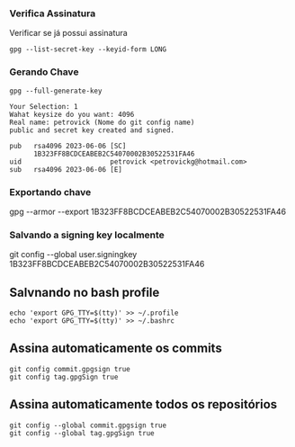 
### Verifica Assinatura

Verificar se já possui assinatura
```
gpg --list-secret-key --keyid-form LONG
```


### Gerando Chave
```
gpg --full-generate-key

Your Selection: 1
Wahat keysize do you want: 4096
Real name: petrovick (Nome do git config name)
public and secret key created and signed.

pub   rsa4096 2023-06-06 [SC]
      1B323FF8BCDCEABEB2C54070002B30522531FA46
uid                      petrovick <petrovickg@hotmail.com>
sub   rsa4096 2023-06-06 [E]
```

### Exportando chave
gpg --armor --export 1B323FF8BCDCEABEB2C54070002B30522531FA46

### Salvando a signing key localmente
git config --global user.signingkey 1B323FF8BCDCEABEB2C54070002B30522531FA46

## Salvnando no bash profile

```
echo 'export GPG_TTY=$(tty)' >> ~/.profile
echo 'export GPG_TTY=$(tty)' >> ~/.bashrc
```

## Assina automaticamente os commits
```
git config commit.gpgsign true
git config tag.gpgSign true
```

## Assina automaticamente todos os repositórios

```
git config --global commit.gpgsign true
git config --global tag.gpgSign true
```

